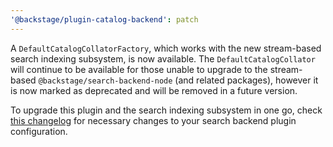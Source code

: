 ```yaml
---
'@backstage/plugin-catalog-backend': patch
---
```


A `DefaultCatalogCollatorFactory`, which works with the new stream-based
search indexing subsystem, is now available. The `DefaultCatalogCollator` will
continue to be available for those unable to upgrade to the stream-based
`@backstage/search-backend-node` (and related packages), however it is now
marked as deprecated and will be removed in a future version.

To upgrade this plugin and the search indexing subsystem in one go, check
[this changelog](https://github.com/backstage/backstage/blob/master/packages/create-app/CHANGELOG.md)
for necessary changes to your search backend plugin configuration.
